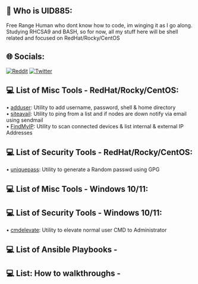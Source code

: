 ## 💫 Who is UID885:
Free Range Human who dont know how to code, im winging it as I go along. Studying RHCSA9 and BASH, so for now, all my stuff here will be shell related and focused on RedHat/Rocky/CentOS<br>

## 🌐 Socials:
[![Reddit](https://img.shields.io/badge/Reddit-%23FF4500.svg?logo=Reddit&logoColor=white)](https://reddit.com/user/uid885) [![Twitter](https://img.shields.io/badge/Twitter-%231DA1F2.svg?logo=Twitter&logoColor=white)](https://twitter.com/uid885) 

## 💻 List of Misc Tools - RedHat/Rocky/CentOS:
• [adduser](https://github.com/uid885/adduser/blob/main/adduser.sh): Utility to add username, password, shell & home directory <br>
• [siteavail](https://github.com/uid885/siteavail/blob/main/siteavail.sh): Utility to ping from a list and if nodes are down notify via email using sendmail <br>
• [FindMyIP](https://github.com/uid885/FindMyIP/blob/main/FindMyIP.sh): Utility to scan connected devices & list internal & external IP Addresses

## 💻 List of Security Tools - RedHat/Rocky/CentOS:
• [uniquepass](https://github.com/uid885/uniquepass/blob/main/uniquepass.sh):  Utility to generate a Random passwd using GPG <br>

## 💻 List of Misc Tools - Windows 10/11:

## 💻 List of Security Tools - Windows 10/11:
• [cmdelevate](https://github.com/uid885/cmdelevate/blob/main/cmdelevate.bat): Utility to elevate normal user CMD to Administrator <br>

## 💻 List of Ansible Playbooks - 

## 💻 List: How to walkthroughs - 
